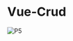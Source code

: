 # Vue-Crud
![P5](https://user-images.githubusercontent.com/38773611/116819629-0eb5ad00-ab9b-11eb-938e-141f5024b974.PNG)
